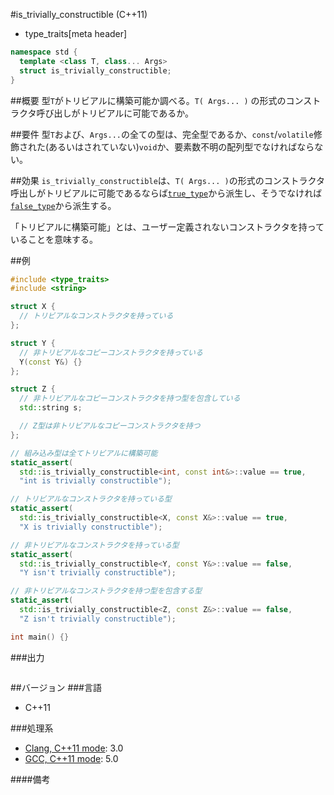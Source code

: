 #is_trivially_constructible (C++11)
* type_traits[meta header]

```cpp
namespace std {
  template <class T, class... Args>
  struct is_trivially_constructible;
}
```

##概要
型`T`がトリビアルに構築可能か調べる。`T( Args... )` の形式のコンストラクタ呼び出しがトリビアルに可能であるか。


##要件
型`T`および、`Args...`の全ての型は、完全型であるか、`const`/`volatile`修飾された(あるいはされていない)`void`か、要素数不明の配列型でなければならない。


##効果
`is_trivially_constructible`は、`T( Args... )`の形式のコンストラクタ呼出しがトリビアルに可能であるならば[`true_type`](./integral_constant-true_type-false_type.md)から派生し、そうでなければ[`false_type`](./integral_constant-true_type-false_type.md)から派生する。

「トリビアルに構築可能」とは、ユーザー定義されないコンストラクタを持っていることを意味する。


##例
```cpp
#include <type_traits>
#include <string>

struct X {
  // トリビアルなコンストラクタを持っている
};

struct Y {
  // 非トリビアルなコピーコンストラクタを持っている
  Y(const Y&) {}
};

struct Z {
  // 非トリビアルなコピーコンストラクタを持つ型を包含している
  std::string s;

  // Z型は非トリビアルなコピーコンストラクタを持つ
};

// 組み込み型は全てトリビアルに構築可能
static_assert(
  std::is_trivially_constructible<int, const int&>::value == true,
  "int is trivially constructible");

// トリビアルなコンストラクタを持っている型
static_assert(
  std::is_trivially_constructible<X, const X&>::value == true,
  "X is trivially constructible");

// 非トリビアルなコンストラクタを持っている型
static_assert(
  std::is_trivially_constructible<Y, const Y&>::value == false,
  "Y isn't trivially constructible");

// 非トリビアルなコンストラクタを持つ型を包含する型
static_assert(
  std::is_trivially_constructible<Z, const Z&>::value == false,
  "Z isn't trivially constructible");

int main() {}
```

###出力
```
```

##バージョン
###言語
- C++11

###処理系
- [Clang, C++11 mode](/implementation.md#clang): 3.0
- [GCC, C++11 mode](/implementation.md#gcc): 5.0

####備考


